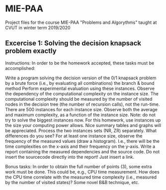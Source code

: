 # MIE-PAA
Project files for the course MIE-PAA "Problems and Algorythms" taught at CVUT in winter term 2019/2020

## Excercise 1: Solving the decision knapsack problem exactly
Instructions:
In order to be the homework accepted, these tasks must be accomplished:

Write a program solving the decision version of the 0/1 knapsack problem by
a brute force (i.e., by evaluating all combinations)
the branch & bound method
Perform experimental evaluation using these instances. Observe the dependency of the computational complexity on the instance size.
The computational complexity should be measured by the number of visited nodes in the decision tree (the number of recursion calls), not the run-time. 
There are 500 instances for each instance size. Observe both the average and maximum complexity, as a function of the instance size.
Note: do not try to solve the biggest instances now. For this homework, use instances up the size your computing power allows.
Nice summary tables and graphs will be appreciated.
Process the two instances sets (NR, ZR) separately. What differences do you see?
For at least one instance size, observe the frequency of the measured values (draw a histogram). I.e., there will be the time complexities on the x-axis and their frequency on the y-axis.
Write a report containing the measured dependencies and the source code. Do not insert the sourcecode directly into the report! Just insert a link.

Bonus tasks:
In order to obtain the full number of points (3), some extra work must be done. This could be, e.g.,
CPU time measurement. How does the CPU time correlate with the measured time complexity (i.e., measured by the number of visited states)? Some novel B&B technique, etc.

